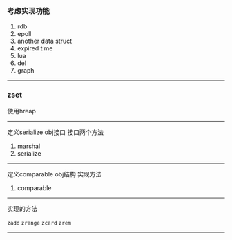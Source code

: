 ### 考虑实现功能

1. rdb
2. epoll
3. another data struct
4. expired time
5. lua
6. del
7. graph

---

### zset

使用hreap

---

定义serialize obj接口 接口两个方法

1. marshal
2. serialize

----

定义comparable obj结构 实现方法

1. comparable

--- 

实现的方法

`zadd`
`zrange`
`zcard`
`zrem`

---



